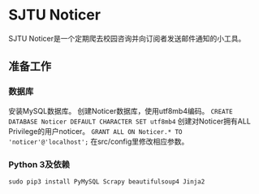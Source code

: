 # SJTU Noticer
SJTU Noticer是一个定期爬去校园咨询并向订阅者发送邮件通知的小工具。

## 准备工作
### 数据库
安装MySQL数据库。
创建Noticer数据库，使用utf8mb4编码。
`CREATE DATABASE Noticer DEFAULT CHARACTER SET utf8mb4`
创建对Noticer拥有ALL Privilege的用户noticer。
`GRANT ALL ON Noticer.* TO 'noticer'@'localhost';`
在src/config里修改相应参数。
### Python 3及依赖
`sudo pip3 install PyMySQL Scrapy beautifulsoup4 Jinja2`
